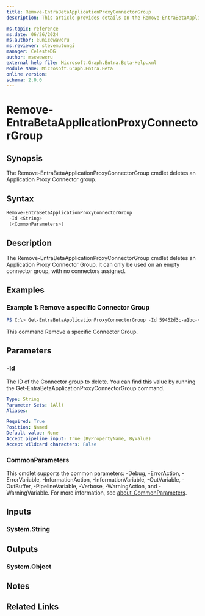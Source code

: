 ```yaml
---
title: Remove-EntraBetaApplicationProxyConnectorGroup
description: This article provides details on the Remove-EntraBetaApplicationProxyConnectorGroup command.

ms.topic: reference
ms.date: 06/26/2024
ms.author: eunicewaweru
ms.reviewer: stevemutungi
manager: CelesteDG
author: msewaweru
external help file: Microsoft.Graph.Entra.Beta-Help.xml
Module Name: Microsoft.Graph.Entra.Beta
online version:
schema: 2.0.0
---
```


# Remove-EntraBetaApplicationProxyConnectorGroup

## Synopsis
The Remove-EntraBetaApplicationProxyConnectorGroup cmdlet deletes an Application Proxy Connector group.

## Syntax

```powershell
Remove-EntraBetaApplicationProxyConnectorGroup 
 -Id <String> 
 [<CommonParameters>]
```

## Description
The Remove-EntraBetaApplicationProxyConnectorGroup cmdlet deletes an Application Proxy Connector Group.
It can only be used on an empty connector group, with no connectors assigned.

## Examples

### Example 1: Remove a specific Connector Group
```powershell
PS C:\> Get-EntraBetaApplicationProxyConnectorGroup -Id 59462d3c-a1bc-40a0-9bed-be799357ebce
```
This command Remove a specific Connector Group.

## Parameters

### -Id
The ID of the Connector group to delete.
You can find this value by running the Get-EntraBetaApplicationProxyConnectorGroup command.

```yaml
Type: String
Parameter Sets: (All)
Aliases:

Required: True
Position: Named
Default value: None
Accept pipeline input: True (ByPropertyName, ByValue)
Accept wildcard characters: False
```

### CommonParameters
This cmdlet supports the common parameters: -Debug, -ErrorAction, -ErrorVariable, -InformationAction, -InformationVariable, -OutVariable, -OutBuffer, -PipelineVariable, -Verbose, -WarningAction, and -WarningVariable. For more information, see [about_CommonParameters](https://go.microsoft.com/fwlink/?LinkID=113216).

## Inputs

### System.String
## Outputs

### System.Object
## Notes

## Related Links

